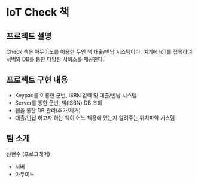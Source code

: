 # IoT Check 책

## 프로젝트 설명
Check 책은 아두이노를 이용한 무인 책 대출/반납 시스템이다.
여기에 IoT를 접목하여 서버와 DB를 통한 다양한 서비스를 제공한다.

## 프로젝트 구현 내용
* Keypad를 이용한 군번, ISBN 입력 및 대출/반납 시스템
* Server를 통한 군번, 책(ISBN) DB 조회
* 웹을 통한 DB 관리(추가/제거)
* 대출/반납 하고자 하는 책이 어느 책장에 있는지 알려주는 위치파악 시스템

## 팀 소개
신현수 (프로그래머)
* 서버
* 아두이노

